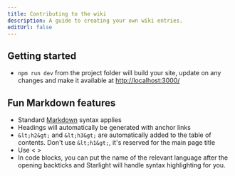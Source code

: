 ```yaml
---
title: Contributing to the wiki
description: A guide to creating your own wiki entries.
editUrl: false
---
```


## Getting started

- `npm run dev` from the project folder will build your site, update on any changes and make it available at [http://localhost:3000/](http://localhost:3000/)

## Fun Markdown features

- Standard [Markdown](https://www.markdownguide.org/cheat-sheet/) syntax applies
- Headings will automatically be generated with anchor links
- `&lt;h2&gt;` and `&lt;h3&gt;` are automatically added to the table of contents. Don't use `&lt;h1&gt;`, it's reserved for the main page title
- Use &lt; &gt;
- In code blocks, you can put the name of the relevant language after the opening backticks and Starlight will handle syntax highlighting for you.
